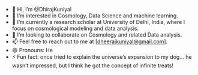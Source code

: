 - 👋 Hi, I’m @DhirajKuniyal
- 👀 I’m interested in Cosmology, Data Science and machine learning.
- 🌱 I’m currently a research scholar at University of Delhi, India, where I focus on cosmological modeling and data analysis.
- 💞️ I’m looking to collaborate on Cosmology and related Data analysis.
- 📫 Feel free to reach out to me at [dheerajkuniyal@gmail.com].
- 😄 Pronouns: He
- ⚡ Fun fact:  once tried to explain the universe’s expansion to my dog... he wasn’t impressed, but I think he got the concept of infinite treats!

<!---
DhirajKuniyal/DhirajKuniyal is a ✨ special ✨ repository because its `README.md` (this file) appears on your GitHub profile.
You can click the Preview link to take a look at your changes.
--->
